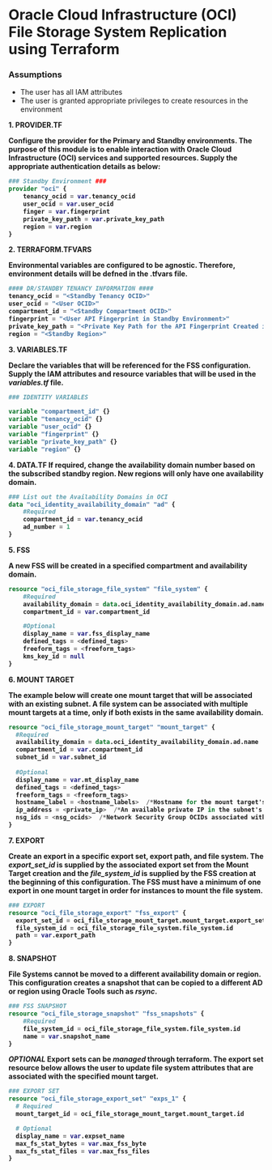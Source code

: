 <h1>Oracle Cloud Infrastructure (OCI) File Storage System Replication using Terraform</h1>

<h3>Assumptions</h3>

- The user has all IAM attributes
- The user is granted appropriate privileges to create resources in the environment


<b>1</b1>. PROVIDER.TF

Configure the provider for the Primary and Standby environments. The purpose of this module is to enable interaction with Oracle Cloud Infrastructure (OCI) services and supported resources. Supply the appropriate authentication details as below:

```terraform
### Standby Environment ###
provider "oci" {
    tenancy_ocid = var.tenancy_ocid
    user_ocid = var.user_ocid
    finger = var.fingerprint
    private_key_path = var.private_key_path
    region = var.region
}

```

<b>2</b>. TERRAFORM.TFVARS

Environmental variables are configured to be agnostic. Therefore, environment details will be defned in the .tfvars file. 

```terraform
#### DR/STANDBY TENANCY INFORMATION ####
tenancy_ocid = "<Standby Tenancy OCID>"
user_ocid = "<User OCID>"
compartment_id = "<Standby Compartment OCID>"
fingerprint = "<User API Fingerprint in Standby Environment>"
private_key_path = "<Private Key Path for the API Fingerprint Created in Standby Environment>"
region = "<Standby Region>"
```

<b>3</b>. VARIABLES.TF

Declare the variables that will be referenced for the FSS configuration. Supply the IAM attributes and resource variables that will be used in the <i>variables.tf</i> file.

```terraform
### IDENTITY VARIABLES

variable "compartment_id" {}
variable "tenancy_ocid" {}
variable "user_ocid" {}
variable "fingerprint" {}
variable "private_key_path" {}
variable "region" {}
```

<b>4</b>. DATA.TF
If required, change the availability domain number based on the subscribed standby region. New regions will only have one availability domain. 

```terraform
### List out the Availability Domains in OCI
data "oci_identity_availability_domain" "ad" {
    #Required
    compartment_id = var.tenancy_ocid
    ad_number = 1
}
```

<b>5</b4>. FSS

A new FSS will be created in a specified compartment and availability domain.
```terraform
resource "oci_file_storage_file_system" "file_system" {
    #Required
    availability_domain = data.oci_identity_availability_domain.ad.name
    compartment_id = var.compartment_id

    #Optional
    display_name = var.fss_display_name
    defined_tags = <defined_tags>
    freeform_tags = <freeform_tags>
    kms_key_id = null
}
```

<b>6</b>. MOUNT TARGET

The example below will create one mount target that will be associated with an existing subnet. A file system can be associated with multiple mount targets at a time, only if both exists in the same availability domain. 

```terraform
resource "oci_file_storage_mount_target" "mount_target" {
  #Required
  availability_domain = data.oci_identity_availability_domain.ad.name
  compartment_id = var.compartment_id
  subnet_id = var.subnet_id
  
  #Optional
  display_name = var.mt_display_name
  defined_tags = <defined_tags>
  freeform_tags = <freeform_tags>
  hostname_label = <hostname_labels>  /*Hostname for the mount target's IP address*/
  ip_address = <private_ip>  /*An available private IP in the subnet's CIDR*/
  nsg_ids = <nsg_ocids>  /*Network Security Group OCIDs associated with the mount target. Maximum ID's = 5*/
}
```

<b>7<b>. EXPORT

Create an export in a specific export set, export path, and file system. The <i>export_set_id</i> is supplied by the associated export set from the Mount Target creation and the <i>file_system_id</i> is supplied by the FSS creation at the beginning of this configuration. The FSS must have a minimum of one export in one mount target in order for instances to mount the file system.
```terraform
### EXPORT 
resource "oci_file_storage_export" "fss_export" {
  export_set_id = oci_file_storage_mount_target.mount_target.export_set_id
  file_system_id = oci_file_storage_file_system.file_system.id
  path = var.export_path
}
```
<b>8</b>. SNAPSHOT

<b>File Systems cannot be moved to a different availability domain or region.</b> This configuration creates a snapshot that can be copied to a different AD or region using Oracle Tools such as <i>rsync</i>.

```terraform
### FSS SNAPSHOT
resource "oci_file_storage_snapshot" "fss_snapshots" {
    #Required
    file_system_id = oci_file_storage_file_system.file_system.id
    name = var.snapshot_name
}
```
<b><i>OPTIONAL</i></b>
Export sets can be <i>managed</i> through terraform. The export set resource below allows the user to update file system attributes that are associated with the specified mount target.
```terraform
### EXPORT SET
resource "oci_file_storage_export_set" "exps_1" {
  # Required
  mount_target_id = oci_file_storage_mount_target.mount_target.id

  # Optional
  display_name = var.expset_name
  max_fs_stat_bytes = var.max_fss_byte
  max_fs_stat_files = var.max_fss_files
}
```
